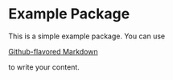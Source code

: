 # Example Package

This is a simple example package. You can use

[Github-flavored Markdown](https://github.com/molaugh-angel/PyDOS)

to write your content.